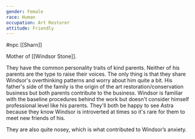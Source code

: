 ```yaml
---
gender: Female
race: Human
occupation: Art Restorer
attitude: Friendly
---
```

 #npc [[Sharn]]

Mother of [[Windsor Stone]].

They have the common personality traits of kind parents. Neither of his parents are the type to raise their voices. The only thing is that they share Windsor's overthinking patterns and worry about him quite a bit. His father's side of the family is the origin of the art restoration/conservation business but both parents contribute to the business. Windsor is familiar with the baseline procedures behind the work but doesn't consider himself professional level like his parents. They'll both be happy to see Astra because they know Windsor is introverted at times so it's rare for them to meet new friends of his.

They are also quite nosey, which is what contributed to Windsor’s anxiety.
